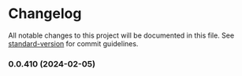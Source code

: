 # Changelog

All notable changes to this project will be documented in this file. See [standard-version](https://github.com/conventional-changelog/standard-version) for commit guidelines.

### 0.0.410 (2024-02-05)
